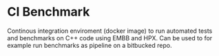 # CI Benchmark

Continous integration enviroment (docker image) to run automated tests and benchmarks on C++ code using EMBB and HPX.
Can be used to for example run benchmarks as pipeline on a bitbucked repo.
